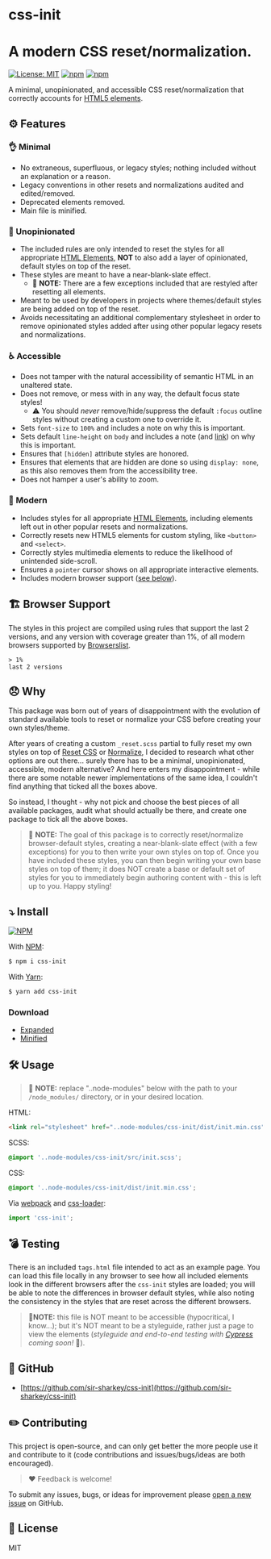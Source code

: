# css-init

# A modern CSS reset/normalization.

[![License: MIT](https://img.shields.io/badge/License-MIT-blueviolet.svg)](https://opensource.org/licenses/MIT)
[![npm](https://img.shields.io/npm/v/css-init)](https://www.npmjs.com/package/css-init)
[![npm](https://img.shields.io/npm/dw/css-init)](https://www.npmjs.com/package/css-init)

A minimal, unopinionated, and accessible CSS reset/normalization that correctly accounts for [HTML5 elements](https://developer.mozilla.org/en-US/docs/Web/HTML/Element).

## ⚙️ Features

### 👌 Minimal

- No extraneous, superfluous, or legacy styles; nothing included without an explanation or a reason.
- Legacy conventions in other resets and normalizations audited and edited/removed.
- Deprecated elements removed.
- Main file is minified.

### 🤫 Unopinionated

- The included rules are only intended to reset the styles for all appropriate [HTML Elements](https://developer.mozilla.org/en-US/docs/Web/HTML/Element), **NOT** to also add a layer of opinionated, default styles on top of the reset.
- These styles are meant to have a near-blank-slate effect.
  - 📝 **NOTE:** There are a few exceptions included that are restyled after resetting all elements.
- Meant to be used by developers in projects where themes/default styles are being added on top of the reset.
- Avoids necessitating an additional complementary stylesheet in order to remove opinionated styles added after using other popular legacy resets and normalizations.

### ♿️ Accessible

- Does not tamper with the natural accessibility of semantic HTML in an unaltered state.
- Does not remove, or mess with in any way, the default focus state styles!
  - ⚠️ You should _never_ remove/hide/suppress the default `:focus` outline styles without creating a custom one to override it.
- Sets `font-size` to `100%` and includes a note on why this is important.
- Sets default `line-height` on `body` and includes a note (and [link](https://developer.mozilla.org/en-US/docs/Web/CSS/line-height#accessibility_concerns)) on why this is important.
- Ensures that `[hidden]` attribute styles are honored.
- Ensures that elements that are hidden are done so using `display: none`, as this also removes them from the accessibility tree.
- Does not hamper a user's ability to zoom.

### 📱 Modern

- Includes styles for all appropriate [HTML Elements](https://developer.mozilla.org/en-US/docs/Web/HTML/Element), including elements left out in other popular resets and normalizations.
- Correctly resets new HTML5 elements for custom styling, like `<button>` and `<select>`.
- Correctly styles multimedia elements to reduce the likelihood of unintended side-scroll.
- Ensures a `pointer` cursor shows on all appropriate interactive elements.
- Includes modern browser support ([see below](#browser-support)).

## 🏗 Browser Support

The styles in this project are compiled using rules that support the last 2 versions, and any version with coverage greater than 1%, of all modern browsers supported by [Browserslist](https://github.com/browserslist/browserslist).

```text
> 1%
last 2 versions
```

## 😞 Why

This package was born out of years of disappointment with the evolution of standard available tools to reset or normalize your CSS before creating your own styles/theme.

After years of creating a custom `_reset.scss` partial to fully reset my own styles on top of [Reset CSS](https://meyerweb.com/eric/tools/css/reset/) or [Normalize](https://necolas.github.io/normalize.css/), I decided to research what other options are out there... surely there has to be a minimal, unopinionated, accessible, modern alternative? And here enters my disappointment - while there are some notable newer implementations of the same idea, I couldn't find anything that ticked all the boxes above.

So instead, I thought - why not pick and choose the best pieces of all available packages, audit what should actually be there, and create one package to tick all the above boxes.

> 📝 **NOTE:** The goal of this package is to correctly reset/normalize browser-default styles, creating a near-blank-slate effect (with a few exceptions) for you to then write your own styles on top of. Once you have included these styles, you can then begin writing your own base styles on top of them; it does NOT create a base or default set of styles for you to immediately begin authoring content with - this is left up to you. Happy styling!

## ⤵️ Install

[![NPM](https://nodei.co/npm/css-init.png?compact=true)](https://nodei.co/npm/css-init/)

With [NPM](http://npmjs.com):

```sh
$ npm i css-init
```

With [Yarn](https://yarnpkg.com):

```sh
$ yarn add css-init
```

### Download

- [Expanded](https://github.com/sir-sharkey/css-init/blob/main/dist/init.css)
- [Minified](https://github.com/sir-sharkey/css-init/blob/main/dist/init.min.css)

## 🛠 Usage

> 📝 **NOTE:** replace "..node-modules" below with the path to your `/node_modules/` directory, or in your desired location.

HTML:

```html
<link rel="stylesheet" href="..node-modules/css-init/dist/init.min.css">
```

SCSS:

```scss
@import '..node-modules/css-init/src/init.scss';
```

CSS:

```css
@import '..node-modules/css-init/dist/init.min.css';
```

Via [webpack](https://webpack.js.org/) and [css-loader](https://github.com/webpack-contrib/css-loader):

```js
import 'css-init';
```

## 💣 Testing

There is an included `tags.html` file intended to act as an example page. You can load this file locally in any browser to see how all included elements look in the different browsers after the `css-init` styles are loaded; you will be able to note the differences in browser default styles, while also noting the consistency in the styles that are reset across the different browsers.

> **🚨NOTE:** this file is NOT meant to be accessible (hypocritical, I know...); but it's NOT meant to be a styleguide, rather just a page to view the elements (_styleguide and end-to-end testing with [Cypress](https://www.cypress.io/) coming soon!_ 🙌).

## 👥 GitHub

- [https://github.com/sir-sharkey/css-init](https://github.com/sir-sharkey/css-init)

## ✏️ Contributing

This project is open-source, and can only get better the more people use it and contribute to it (code contributions and issues/bugs/ideas are both encouraged).

> ❤️ Feedback is welcome!

To submit any issues, bugs, or ideas for improvement please [open a new issue](https://github.com/sir-sharkey/css-init/issues/new) on GitHub.

## 📄 License

MIT
